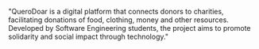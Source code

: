 "QueroDoar is a digital platform that connects donors to charities, facilitating donations of food, clothing, money and other resources. Developed by Software Engineering students, the project aims to promote solidarity and social impact through technology."
